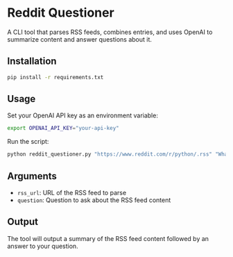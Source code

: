 # Reddit Questioner

A CLI tool that parses RSS feeds, combines entries, and uses OpenAI to summarize content and answer questions about it.

## Installation

```bash
pip install -r requirements.txt
```

## Usage

Set your OpenAI API key as an environment variable:

```bash
export OPENAI_API_KEY="your-api-key"
```

Run the script:

```bash
python reddit_questioner.py "https://www.reddit.com/r/python/.rss" "What are the trending topics in Python?"
```

## Arguments

- `rss_url`: URL of the RSS feed to parse
- `question`: Question to ask about the RSS feed content

## Output

The tool will output a summary of the RSS feed content followed by an answer to your question.